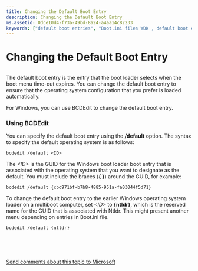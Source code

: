 ```yaml
---
title: Changing the Default Boot Entry
description: Changing the Default Boot Entry
ms.assetid: 0dce10d4-f73a-49bd-8a24-a4aa14c82233
keywords: ["default boot entries", "Boot.ini files WDK , default boot entries", "boot options WDK , default boot entries", "identifying boot entry", "current boot entry WDK", "NVRAM boot options WDK , default boot entries", "EFI NVRAM boot options WDK , default boot entries"]
---
```


# Changing the Default Boot Entry


## <span id="ddk_changing_the_default_boot_entry_tools"></span><span id="DDK_CHANGING_THE_DEFAULT_BOOT_ENTRY_TOOLS"></span>


The default boot entry is the entry that the boot loader selects when the boot menu time-out expires. You can change the default boot entry to ensure that the operating system configuration that you prefer is loaded automatically.

For Windows, you can use BCDEdit to change the default boot entry.

### <span id="using_bcdedit"></span><span id="USING_BCDEDIT"></span>Using BCDEdit

You can specify the default boot entry using the **/default** option. The syntax to specify the default operating system is as follows:

```
bcdedit /default <ID>
```

The *&lt;ID&gt;* is the GUID for the Windows boot loader boot entry that is associated with the operating system that you want to designate as the default. You must include the braces (**{ }**) around the GUID, for example:

```
bcdedit /default {cbd971bf-b7b8-4885-951a-fa03044f5d71}
```

To change the default boot entry to the earlier Windows operating system loader on a multiboot computer, set *&lt;ID&gt;* to **{ntldr}**, which is the reserved name for the GUID that is associated with Ntldr. This might present another menu depending on entries in Boot.ini file.

```
bcdedit /default {ntldr}
```

 

 

[Send comments about this topic to Microsoft](mailto:wsddocfb@microsoft.com?subject=Documentation%20feedback%20[devtest\devtest]:%20Changing%20the%20Default%20Boot%20Entry%20%20RELEASE:%20%2811/17/2016%29&body=%0A%0APRIVACY%20STATEMENT%0A%0AWe%20use%20your%20feedback%20to%20improve%20the%20documentation.%20We%20don't%20use%20your%20email%20address%20for%20any%20other%20purpose,%20and%20we'll%20remove%20your%20email%20address%20from%20our%20system%20after%20the%20issue%20that%20you're%20reporting%20is%20fixed.%20While%20we're%20working%20to%20fix%20this%20issue,%20we%20might%20send%20you%20an%20email%20message%20to%20ask%20for%20more%20info.%20Later,%20we%20might%20also%20send%20you%20an%20email%20message%20to%20let%20you%20know%20that%20we've%20addressed%20your%20feedback.%0A%0AFor%20more%20info%20about%20Microsoft's%20privacy%20policy,%20see%20http://privacy.microsoft.com/default.aspx. "Send comments about this topic to Microsoft")




